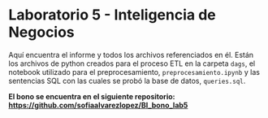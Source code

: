 # Laboratorio 5 - Inteligencia de Negocios
Aquí encuentra el informe y todos los archivos referenciados en él. Están los archivos de python creados para el proceso ETL en la carpeta <code>dags</code>, el notebook 
utilizado para el preprocesamiento, <code>preprocesamiento.ipynb</code> y las sentencias SQL con las cuales se probó la base de datos, <code>queries.sql</code>.

**El bono se encuentra en el siguiente repositorio: https://github.com/sofiaalvarezlopez/BI_bono_lab5**

